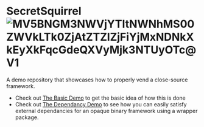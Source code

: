 # SecretSquirrel ![MV5BNGM3NWVjYTItNWNhMS00ZWVkLTk0ZjAtZTZlZjFiYjMxNDNkXkEyXkFqcGdeQXVyMjk3NTUyOTc@ _V1_](https://user-images.githubusercontent.com/887225/163475445-364b68a7-5d7e-4cc2-9f36-7dbc984cf09c.jpg)

A demo repository that showcases how to properly vend a close-source framework. 

* Check out [The Basic Demo](https://github.com/MLB-Ballpark/SecretSquirrel/releases/tag/basic-demo) to get the basic idea of how this is done
* Check out [The Dependancy Demo](https://github.com/MLB-Ballpark/SecretSquirrel/releases/tag/demo-with-deps) to see how you can easily satisfy external dependancies for an opaque binary framework using a wrapper package.
